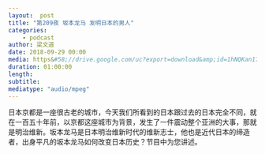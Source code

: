 ```yaml
---
layout:  post
title: "第209夜 坂本龙马 发明日本的男人"
categories:
    - podcast
author: 梁文道
date: 2018-09-29 00:00
media: https&#58;//drive.google.com/uc?export=download&amp;id=1hNQKan17obEQPjjJCXUrURt8nanBKPk8
duration: 01:00:00
length:
subtitle:
mediatype: "audio/mpeg"
---
```

日本京都是一座很古老的城市，今天我们所看到的日本跟过去的日本完全不同，就在一百五十年前，以京都这座城市为背景，发生了一件震动整个亚洲的大事，那就是明治维新。坂本龙马是日本明治维新时代的维新志士，他也是近代日本的缔造者，出身平凡的坂本龙马如何改变日本历史？节目中为您讲述。
